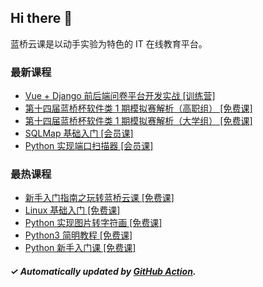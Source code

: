 ## Hi there 👋

蓝桥云课是以动手实验为特色的 IT 在线教育平台。

### 最新课程

<!-- LATEST:START -->
- [Vue + Django 前后端问卷平台开发实战 [训练营]](https://www.lanqiao.cn/courses/11086/)
- [第十四届蓝桥杯软件类 1 期模拟赛解析（高职组） [免费课]](https://www.lanqiao.cn/courses/11594/)
- [第十四届蓝桥杯软件类 1 期模拟赛解析（大学组） [免费课]](https://www.lanqiao.cn/courses/11038/)
- [SQLMap 基础入门 [会员课]](https://www.lanqiao.cn/courses/874/)
- [Python 实现端口扫描器 [会员课]](https://www.lanqiao.cn/courses/495/)
<!-- LATEST:END -->

### 最热课程

<!-- HOTEST:START -->
- [新手入门指南之玩转蓝桥云课 [免费课]](https://www.lanqiao.cn/courses/63/)
- [Linux 基础入门 [免费课]](https://www.lanqiao.cn/courses/1/)
- [Python 实现图片转字符画 [免费课]](https://www.lanqiao.cn/courses/370/)
- [Python3 简明教程 [免费课]](https://www.lanqiao.cn/courses/596/)
- [Python 新手入门课 [免费课]](https://www.lanqiao.cn/courses/1330/)
<!-- HOTEST:END -->

##### ✓ Automatically updated by [GitHub Action](https://github.com/lanqiao-courses/.github/actions/workflows/update.yml).
